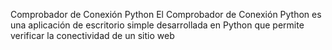 Comprobador de Conexión Python
El Comprobador de Conexión Python es una aplicación de escritorio simple desarrollada en Python que permite verificar la conectividad de un sitio web

